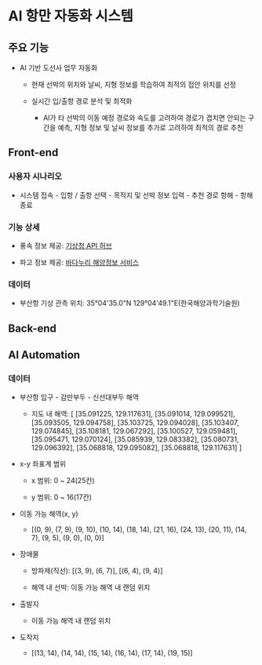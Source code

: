 # AI 항만 자동화 시스템

## 주요 기능

- AI 기반 도선사 업무 자동화

  - 현재 선박의 위치와 날씨, 지형 정보를 학습하여 최적의 접안 위치를 선정

  - 실시간 입/출항 경로 분석 및 최적화

    - AI가 타 선박의 이동 예정 경로와 속도를 고려하여 경로가 겹치면 안되는 구간을 예측, 지형 정보 및 날씨 정보를 추가로 고려하여 최적의 경로 추천


## Front-end

### 사용자 시나리오

- 시스템 접속 - 입항 / 출항 선택 - 목적지 및 선박 정보 입력 - 추천 경로 항해 - 항해 종료


### 기능 상세

- 풍속 정보 제공: [기상청 API 허브](https://apihub.kma.go.kr/)

- 파고 정보 제공: [바다누리 해양정보 서비스](http://www.khoa.go.kr/oceangrid/khoa/intro.do)


### 데이터

- 부산항 기상 관측 위치: 35°04'35.0"N 129°04'49.1"E(한국해양과학기술원)


## Back-end


## AI Automation

### 데이터

- 부산항 입구 - 감만부두 - 신선대부두 해역

  - 지도 내 해역: [
                  [35.091225, 129.117631],
                  [35.091014, 129.099521], 
                  [35.093505, 129.094758], 
                  [35.103725, 129.094028], 
                  [35.103407, 129.074845], 
                  [35.108181, 129.067292], 
                  [35.100527, 129.059481], 
                  [35.095471, 129.070124],
                  [35.085939, 129.083382],
                  [35.080731, 129.096392],
                  [35.068818, 129.095082],
                  [35.068818, 129.117631]
                ]

- x-y 좌표계 범위

  - x 범위: 0 ~ 24(25칸)

  - y 범위: 0 ~ 16(17칸)

- 이동 가능 해역(x, y)

  - [(0, 9), (7, 9), (9, 10), (10, 14), (18, 14), (21, 16), (24, 13), (20, 11), (14, 7), (9, 5), (9, 0), (0, 0)]

- 장애물

  - 방파제(직선): [(3, 9), (6, 7)], [(6, 4), (9, 4)]

  - 해역 내 선박: 이동 가능 해역 내 랜덤 위치

- 출발지

  - 이동 가능 해역 내 랜덤 위치

- 도착지

  - [(13, 14), (14, 14), (15, 14), (16, 14), (17, 14), (19, 15)]
